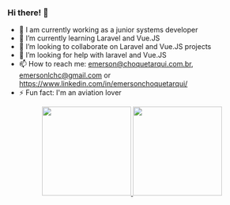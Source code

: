 ### Hi there! 🤙

- 🔭 I am currently working as a junior systems developer
- 🌱 I’m currently learning Laravel and Vue.JS
- 👯 I’m looking to collaborate on Laravel and Vue.JS projects 
- 🤔 I’m looking for help with laravel and Vue.JS
- 📫 How to reach me: emerson@choquetarqui.com.br, emersonlchc@gmail.com or https://www.linkedin.com/in/emersonchoquetarqui/
- ⚡ Fun fact: I'm an aviation lover

<div align="center">
  <a href="https://github.com/emersonchoquetarqui">
  <img height="180em" src="https://github-readme-stats.vercel.app/api?username=emersonchoquetarqui&show_icons=true&theme=dracula&include_all_commits=true&count_private=true"/>
  <img height="180em" src="https://github-readme-stats.vercel.app/api/top-langs/?username=emersonchoquetarqui&layout=compact&langs_count=7&theme=dracula"/>
</div>
